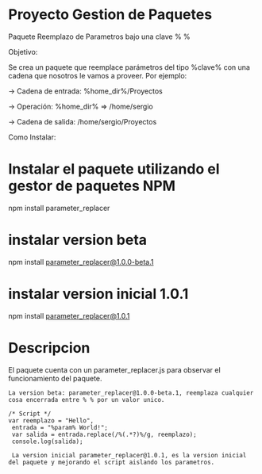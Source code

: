 # Proyecto Gestion de Paquetes


Paquete Reemplazo de Parametros bajo una clave %   %

Objetivo:

Se crea un paquete que reemplace parámetros del tipo %clave% con una cadena que nosotros le vamos a proveer. Por ejemplo:

-> Cadena de entrada: %home_dir%/Proyectos

-> Operación: %home_dir% => /home/sergio

-> Cadena de salida: /home/sergio/Proyectos

Como Instalar:


# Instalar el paquete utilizando el gestor de paquetes NPM
npm install parameter_replacer

# instalar version beta
npm install parameter_replacer@1.0.0-beta.1

# instalar version inicial  1.0.1
npm install parameter_replacer@1.0.1

# Descripcion

El paquete cuenta con un parameter_replacer.js para observar el funcionamiento del paquete.

    La version beta: parameter_replacer@1.0.0-beta.1, reemplaza cualquier cosa encerrada entre % % por un valor unico.

    /* Script */
    var reemplazo = "Hello",
     entrada = "%param% World!";
     var salida = entrada.replace(/%(.*?)%/g, reemplazo);
     console.log(salida);

     La version inicial parameter_replacer@1.0.1, es la version inicial del paquete y mejorando el script aislando los parametros.

    
   